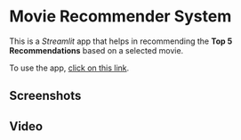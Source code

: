 # Movie Recommender System
This is a *Streamlit* app that helps in recommending the **Top 5 Recommendations** based on a selected movie.

To use the app, [click on this link](https://aditya-movie-recommender-system.streamlit.app/).

## Screenshots

## Video
